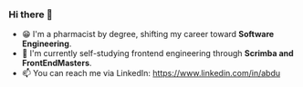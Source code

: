 ### Hi there 👋

<!--
**AbdurrahmanAshraf/AbdurrahmanAshraf** is a ✨ _special_ ✨ repository because its `README.md` (this file) appears on your GitHub profile.

Here are some ideas to get you started:

- 🔭 I’m currently working on ...
- 🌱 I’m currently learning ...
- 👯 I’m looking to collaborate on ...
- 🤔 I’m looking for help with ...
- 💬 Ask me about ...
- 📫 How to reach me: ...
- 😄 Pronouns: ...
- ⚡ Fun fact: ...
-->

- 😁 I'm a pharmacist by degree, shifting my career toward **Software Engineering**.
- 🌱 I'm currently self-studying frontend engineering through **Scrimba and FrontEndMasters**.
-  📫 You can reach me via LinkedIn: https://www.linkedin.com/in/abdu
